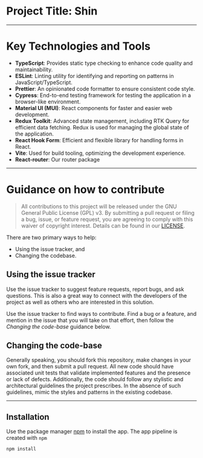# Project Title: Shin

---

# Key Technologies and Tools

- **TypeScript**: Provides static type checking to enhance code quality and maintainability.
- **ESLint**: Linting utility for identifying and reporting on patterns in JavaScript/TypeScript.
- **Prettier**: An opinionated code formatter to ensure consistent code style.
- **Cypress**: End-to-end testing framework for testing the application in a browser-like environment.
- **Material UI (MUI)**: React components for faster and easier web development.
- **Redux Toolkit**: Advanced state management, including RTK Query for efficient data fetching. Redux is used for managing the global state of the application.
- **React Hook Form**: Efficient and flexible library for handling forms in React.
- **Vite**: Used for build tooling, optimizing the development experience.
- **React-router**: Our router package

---

# Guidance on how to contribute

> All contributions to this project will be released under the GNU General Public License (GPL) v3.
> By submitting a pull request or filing a bug, issue, or
> feature request, you are agreeing to comply with this waiver of copyright interest.
> Details can be found in our [LICENSE](LICENSE.md).

There are two primary ways to help:

- Using the issue tracker, and
- Changing the codebase.

## Using the issue tracker

Use the issue tracker to suggest feature requests, report bugs, and ask questions.
This is also a great way to connect with the developers of the project as well
as others who are interested in this solution.

Use the issue tracker to find ways to contribute. Find a bug or a feature, and mention in
the issue that you will take on that effort, then follow the _Changing the code-base_
guidance below.

## Changing the code-base

Generally speaking, you should fork this repository, make changes in your
own fork, and then submit a pull request. All new code should have associated
unit tests that validate implemented features and the presence or lack of defects.
Additionally, the code should follow any stylistic and architectural guidelines
the project prescribes. In the absence of such guidelines, mimic the styles
and patterns in the existing codebase.

---

## Installation

Use the package manager [npm](https://www.npmjs.com/) to install the app. The app pipeline is created with `‍npm`‍

```bash
npm install
```
